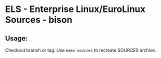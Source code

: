 # ELS - Enterprise Linux/EuroLinux Sources - bison
 
## Usage:
  Checkout branch or tag. Use `make sources` to recreate  SOURCE0 archive.
